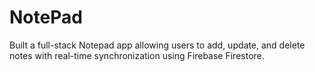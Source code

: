 # NotePad
Built a full-stack Notepad app allowing users to add, update, and delete notes with real-time synchronization using Firebase Firestore.
